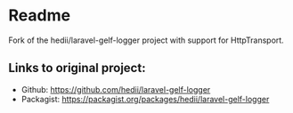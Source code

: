 # Readme
Fork of the hedii/laravel-gelf-logger project with support for HttpTransport.

## Links to original project:
* Github: https://github.com/hedii/laravel-gelf-logger
* Packagist: https://packagist.org/packages/hedii/laravel-gelf-logger